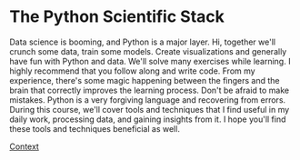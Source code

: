 # The Python Scientific Stack

Data science is booming, and Python is a major layer. Hi, together we'll crunch some data, train some models. Create visualizations and generally have fun with Python and data. We'll solve many exercises while learning. I highly recommend that you follow along and write code. From my experience, there's some magic happening between the fingers and the brain that correctly improves the learning process. Don't be afraid to make mistakes. Python is a very forgiving language and recovering from errors. During this course, we'll cover tools and techniques that I find useful in my daily work, processing data, and gaining insights from it. I hope you'll find these tools and techniques beneficial as well. 

[Context](./../context.md)